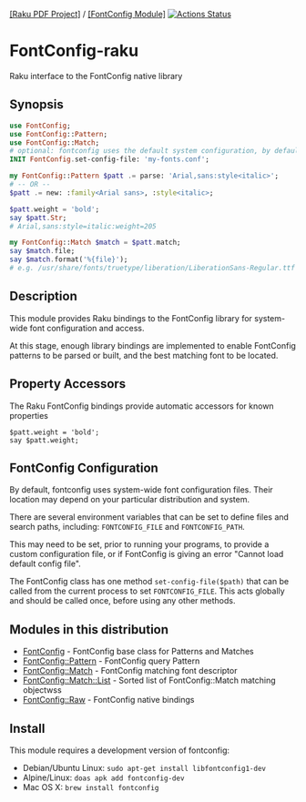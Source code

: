 [[Raku PDF Project]](https://pdf-raku.github.io)
/ [[FontConfig Module]](https://pdf-raku.github.io/FontConfig-raku/)
[![Actions Status](https://github.com/pdf-raku/FontConfig-raku/workflows/test/badge.svg)](https://github.com/pdf-raku/FontConfig-raku/actions)

FontConfig-raku
=====

Raku interface to the FontConfig native library

Synopsis
-------

```raku
use FontConfig;
use FontConfig::Pattern;
use FontConfig::Match;
# optional: fontconfig uses the default system configuration, by default 
INIT FontConfig.set-config-file: 'my-fonts.conf';

my FontConfig::Pattern $patt .= parse: 'Arial,sans:style<italic>';
# -- OR --
$patt .= new: :family<Arial sans>, :style<italic>;

$patt.weight = 'bold';
say $patt.Str;
# Arial,sans:style=italic:weight=205

my FontConfig::Match $match = $patt.match;
say $match.file;
say $match.format('%{file}');
# e.g. /usr/share/fonts/truetype/liberation/LiberationSans-Regular.ttf
```

Description
----------
This module provides Raku bindings to the FontConfig library for system-wide font
configuration and access.

At this stage, enough library bindings are implemented to enable
FontConfig patterns to be parsed or built, and the best matching
font to be located.



## Property Accessors

The Raku FontConfig bindings provide automatic accessors for known properties

    $patt.weight = 'bold';
    say $patt.weight;

## FontConfig Configuration

By default, fontconfig uses system-wide font configuration files. Their
location may depend on your particular distribution and system.

There are several environment variables that can be set to define files and search paths, including: `FONTCONFIG_FILE` and `FONTCONFIG_PATH`.

This may need to be set, prior to running your programs, to provide a custom configuration file, or if FontConfig is giving an error "Cannot load default config file".

The FontConfig class has one method `set-config-file($path)` that can be called from the
current process to set `FONTCONFIG_FILE`. This acts globally and should be called once, before using any other methods.

## Modules in this distribution

* [FontConfig](https://pdf-raku.github.io/FontConfig-raku/FontConfig/) - FontConfig base class for Patterns and Matches
* [FontConfig::Pattern](https://pdf-raku.github.io/FontConfig-raku/FontConfig/Pattern) - FontConfig query Pattern
* [FontConfig::Match](https://pdf-raku.github.io/FontConfig-raku/FontConfig/Match) - FontConfig matching font descriptor
* [FontConfig::Match::List](https://pdf-raku.github.io/FontConfig-raku/FontConfig/Match/List) - Sorted list of FontConfig::Match matching objectwss
* [FontConfig::Raw](https://pdf-raku.github.io/FontConfig-raku/FontConfig/Raw) - FontConfig native bindings

## Install

This module requires a development version of fontconfig:

- Debian/Ubuntu Linux: `sudo apt-get install libfontconfig1-dev`
- Alpine/Linux: `doas apk add fontconfig-dev`
- Mac OS X: `brew install fontconfig`
